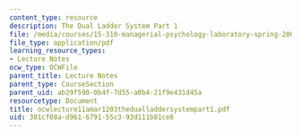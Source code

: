 ```yaml
---
content_type: resource
description: The Dual Ladder System Part 1
file: /media/courses/15-310-managerial-psychology-laboratory-spring-2003/381cf08ad961679155c393d111b81ce8_ocwlecture11amar1203thedualladdersystempart1.pdf
file_type: application/pdf
learning_resource_types:
- Lecture Notes
ocw_type: OCWFile
parent_title: Lecture Notes
parent_type: CourseSection
parent_uid: ab29f590-0b4f-7d55-a0b4-21f9e431d45a
resourcetype: Document
title: ocwlecture11amar1203thedualladdersystempart1.pdf
uid: 381cf08a-d961-6791-55c3-93d111b81ce8
---
```


